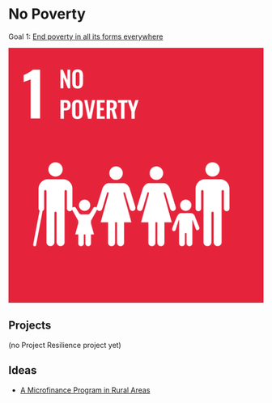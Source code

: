 # No Poverty
Goal 1: [End poverty in all its forms everywhere](https://sdgs.un.org/goals/goal1) 

[![Goal 1](../images/sdgs/E-WEB-Goal-01.png)](https://sdgs.un.org/goals/goal1)

## Projects

(no Project Resilience project yet)

## Ideas

- [A Microfinance Program in Rural Areas](../ideas/microfinance.md)
